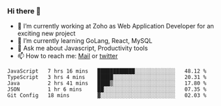 ### Hi there 👋

- 🔭 I’m currently working at Zoho as Web Application Developer for an exciting new project
- 🌱 I’m currently learning GoLang, React, MySQL
- 💬 Ask me about Javascript, Productivity tools 
- 📫 How to reach me: [Mail](mailto:kvaishak007@gmail.com) or [twitter](https://twitter.com/_kvaishak)

<!--START_SECTION:waka-->
```text
JavaScript   7 hrs 16 mins   ████████████░░░░░░░░░░░░░   48.12 % 
TypeScript   3 hrs 4 mins    █████░░░░░░░░░░░░░░░░░░░░   20.31 % 
Java         2 hrs 41 mins   ████▒░░░░░░░░░░░░░░░░░░░░   17.80 % 
JSON         1 hr 6 mins     ██░░░░░░░░░░░░░░░░░░░░░░░   07.35 % 
Git Config   18 mins         ▓░░░░░░░░░░░░░░░░░░░░░░░░   02.03 % 
```
<!--END_SECTION:waka-->
